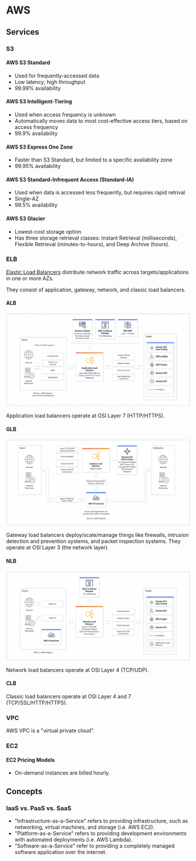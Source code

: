 # AWS

## Services

### S3

#### AWS S3 Standard

* Used for frequently-accessed data
* Low latency; high throughput
* 99.99% availability

#### AWS S3 Intelligent-Tiering

* Used when access frequency is unknown
* Automatically moves data to most cost-effective access tiers, based on access frequency
* 99.9% availability

#### AWS S3 Express One Zone

* Faster than S3 Standard, but limited to a specific availability zone
* 99.95% availability

#### AWS S3 Standard-Infrequent Access (Standard-IA)

* Used when data is accessed less frequently, but requires rapid retrival
* Single-AZ
* 99.5% availability

#### AWS S3 Glacier

* Lowest-cost storage option
* Has three storage retrieval classes: Instant Retrieval (milliseconds), Flexible Retrieval (minutes-to-hours), and Deep Archive (hours).


### ELB

[Elastic Load Balancers](https://aws.amazon.com/elasticloadbalancing/) distribute network traffic across targets/applications in one or more AZs.

They consist of application, gateway, network, and classic load balancers.

#### ALB

![](alb.png)

Application load balancers operate at OSI Layer 7 (HTTP/HTTPS).

#### GLB

![](glb.png)

Gateway load balancers deploy/scale/manage things like firewalls, intrusion detection and prevention systems, and packet inspection systems. They operate at OSI Layer 3 (the network layer).

#### NLB

![](nlb.png)

Network load balancers operate at OSI Layer 4 (TCP/UDP).

#### CLB

Classic load balancers operate at OSI Layer 4 and 7 (TCP/SSL/HTTP/HTTPS).

### VPC

AWS VPC is a "virtual private cloud".

### EC2

#### EC2 Pricing Models

* On-demand instances are billed hourly.

## Concepts

### IaaS vs. PaaS vs. SaaS

* "Infrastructure-as-a-Service" refers to providing infrastructure, such as networking, virtual machines, and storage (i.e. AWS EC2).
* "Platform-as-a-Service" refers to providing development environments with automated deployments (i.e. AWS Lambda). 
* "Software-as-a-Service" refer to providing a completely managed software application over the internet.
